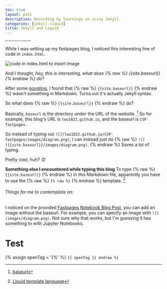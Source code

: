 ```yaml
---
toc: true
layout: post
description: Recording my learnings on using Jekyll.
categories: [jekyll-liquid]
title: Jekyll and Liquid
---
```


<p style="font-size: 5px"><em>this took me hours to research btw</em></p>

While I was setting up my fastpages blog, I noticed this interesting line of code in `index.html`. 

![]({{site.baseurl}}/images/index_html_code.png "code in index.html to insert image")

And I thought, *hey, this is interesting, what does {% raw %} {{site.baseurl}} {% endraw %} do?*

After some [googling](https://www.google.com/), I found that {% raw %} `{{site.baseurl}}` {% endraw %} wasn't something in Markdown. Turns out it's actually Jekyll syntax. 

So what does {% raw %} `{{site.baseurl}}` {% endraw %} do? 

Basically, `baseurl` is the directory under the URL of the website. [^1] So for example, this blog's URL is `lwu1822.github.io`, and the baseurl is `CSP-fastpages`. 

So instead of typing out `![](lwu1822.github.io/CSP-fastpages/images/diagram.png)`, I can instead just do {% raw %} `![]({{site.baseurl}}/images/diagram.png)`. {% endraw %} Saves a lot of typing.

Pretty cool, huh? 😊

**Something else I encountered while typing this blog** 
To type {% raw %} `{{site.baseurl}}` {% endraw %} in this Markdown file, apparently you have to use the {% raw %} `{% raw %}` {% endraw %} template. [^2]

###### Things for me to contemplate on:

I noticed on the provided [Fastpages Notebook Blog Post](https://lwu1822.github.io/CSP-fastpages/jupyter/2020/02/20/test.html), you can add an image without the baseurl. For example, you can specify an image with `![](images/diagram.png)`. Not sure why that works, but I'm guessing it has something to with Jupyter Notebooks.

# Test
{% assign openTag = '{%' %}
`{{ openTag }} endraw %}`

[^1]: [baseurl](https://mademistakes.com/mastering-jekyll/site-url-baseurl/)

[^2]: [Liquid template language](https://shopify.github.io/liquid/tags/template/)
